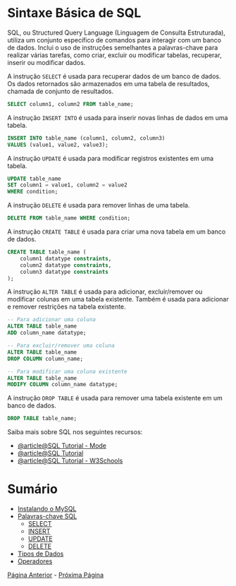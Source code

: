 # Sintaxe Básica de SQL

SQL, ou Structured Query Language (Linguagem de Consulta Estruturada), utiliza um conjunto específico de comandos para interagir com um banco de dados. Inclui o uso de instruções semelhantes a palavras-chave para realizar várias tarefas, como criar, excluir ou modificar tabelas, recuperar, inserir ou modificar dados.

A instrução `SELECT` é usada para recuperar dados de um banco de dados. Os dados retornados são armazenados em uma tabela de resultados, chamada de conjunto de resultados.

```sql
SELECT column1, column2 FROM table_name;
```

A instrução `INSERT INTO` é usada para inserir novas linhas de dados em uma tabela.

```sql
INSERT INTO table_name (column1, column2, column3)
VALUES (value1, value2, value3);
```

A instrução `UPDATE` é usada para modificar registros existentes em uma tabela.

```sql
UPDATE table_name
SET column1 = value1, column2 = value2
WHERE condition;
```

A instrução `DELETE` é usada para remover linhas de uma tabela.

```sql
DELETE FROM table_name WHERE condition;
```

A instrução `CREATE TABLE` é usada para criar uma nova tabela em um banco de dados.

```sql
CREATE TABLE table_name (
    column1 datatype constraints,
    column2 datatype constraints,
    column3 datatype constraints
);
```

A instrução `ALTER TABLE` é usada para adicionar, excluir/remover ou modificar colunas em uma tabela existente. Também é usada para adicionar e remover restrições na tabela existente.

```sql
-- Para adicionar uma coluna
ALTER TABLE table_name
ADD column_name datatype;

-- Para excluir/remover uma coluna
ALTER TABLE table_name
DROP COLUMN column_name;

-- Para modificar uma coluna existente
ALTER TABLE table_name
MODIFY COLUMN column_name datatype;
```

A instrução `DROP TABLE` é usada para remover uma tabela existente em um banco de dados.

```sql
DROP TABLE table_name;
```

Saiba mais sobre SQL nos seguintes recursos:

- [@article@SQL Tutorial - Mode](https://mode.com/sql-tutorial/)
- [@article@SQL Tutorial](https://www.sqltutorial.org/)
- [@article@SQL Tutorial - W3Schools](https://www.w3schools.com/sql/default.asp)


# Sumário
- [Instalando o MySQL](./mysql/README.md)
- [Palavras-chave SQL](./sql-keywords/README.md)
  - [SELECT](./operators/select/README.md)
  - [INSERT](./operators/insert/README.md)
  - [UPDATE](./operators/update/README.md)
  - [DELETE](./operators/delete/README.md)
- [Tipos de Dados](./data-types/README.md)
- [Operadores](./operators/README.md)

[Página Anterior](../modulo1/sql-vs-nosql/README.md) - [Próxima Página](../modulo2/mysql/README.md)

<!-- TODO: adicionar este conteúdo:
[Tipos diferentes(./different-types/README.md) -->